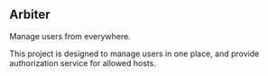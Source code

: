 Arbiter
---

Manage users from everywhere.

This project is designed to manage users in one place,
and provide authorization service for allowed hosts.